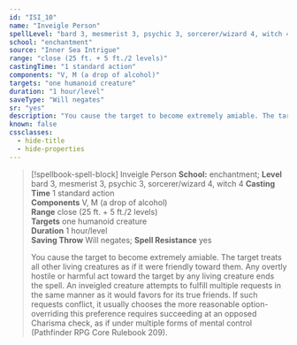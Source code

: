 ```yaml
---
id: "ISI_10"
name: "Inveigle Person"
spellLevel: "bard 3, mesmerist 3, psychic 3, sorcerer/wizard 4, witch 4"
school: "enchantment"
source: "Inner Sea Intrigue"
range: "close (25 ft. + 5 ft./2 levels)"
castingTime: "1 standard action"
components: "V, M (a drop of alcohol)"
targets: "one humanoid creature"
duration: "1 hour/level"
saveType: "Will negates"
sr: "yes"
description: "You cause the target to become extremely amiable. The target treats all other living creatures as if it were friendly toward them. Any overtly hostile or harmful act toward the target by any living creature ends the spell.  An inveigled creature attempts to fulfill multiple requests in the same manner as it would favors for its true friends. If such requests conflict, it usually chooses the more reasonable option-overriding this preference requires succeeding at an opposed Charisma check, as if under multiple forms of mental control (Pathfinder RPG Core Rulebook 209)."
known: false
cssclasses:
  - hide-title
  - hide-properties
---
```


> [!spellbook-spell-block] Inveigle Person
> **School:** enchantment; **Level** bard 3, mesmerist 3, psychic 3, sorcerer/wizard 4, witch 4
> **Casting Time** 1 standard action  
> **Components** V, M (a drop of alcohol)  
> **Range** close (25 ft. + 5 ft./2 levels)  
> **Targets** one humanoid creature  
> **Duration** 1 hour/level  
> **Saving Throw** Will negates; **Spell Resistance** yes
> 
> You cause the target to become extremely amiable. The target treats all other living creatures as if it were friendly toward them. Any overtly hostile or harmful act toward the target by any living creature ends the spell.  An inveigled creature attempts to fulfill multiple requests in the same manner as it would favors for its true friends. If such requests conflict, it usually chooses the more reasonable option-overriding this preference requires succeeding at an opposed Charisma check, as if under multiple forms of mental control (Pathfinder RPG Core Rulebook 209).